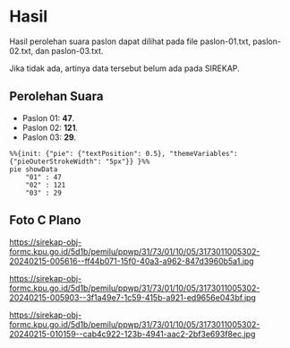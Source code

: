 # Hasil

Hasil perolehan suara paslon dapat dilihat pada file paslon-01.txt, paslon-02.txt, dan paslon-03.txt.

Jika tidak ada, artinya data tersebut belum ada pada SIREKAP.

## Perolehan Suara

 * Paslon 01: **47**.
 * Paslon 02: **121**.
 * Paslon 03: **29**.

```mermaid
%%{init: {"pie": {"textPosition": 0.5}, "themeVariables": {"pieOuterStrokeWidth": "5px"}} }%%
pie showData
    "01" : 47
    "02" : 121
    "03" : 29
```
## Foto C Plano

https://sirekap-obj-formc.kpu.go.id/5d1b/pemilu/ppwp/31/73/01/10/05/3173011005302-20240215-005616--ff44b071-15f0-40a3-a962-847d3960b5a1.jpg

https://sirekap-obj-formc.kpu.go.id/5d1b/pemilu/ppwp/31/73/01/10/05/3173011005302-20240215-005903--3f1a49e7-1c59-415b-a921-ed9656e043bf.jpg

https://sirekap-obj-formc.kpu.go.id/5d1b/pemilu/ppwp/31/73/01/10/05/3173011005302-20240215-010159--cab4c922-123b-4941-aac2-2bf3e693f8ec.jpg
